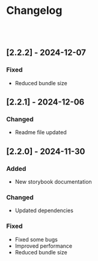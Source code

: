 # Changelog

<!-- All notable changes to this project will be documented in this file.

The format is based on [Keep a Changelog](https://keepachangelog.com/en/1.1.0/),
and this project adheres to [Semantic Versioning](https://semver.org/spec/v2.0.0.html). -->

<br /><br />

## [2.2.2] - 2024-12-07

### Fixed

- Reduced bundle size

## [2.2.1] - 2024-12-06

### Changed

- Readme file updated

## [2.2.0] - 2024-11-30

### Added

- New storybook documentation

### Changed

- Updated dependencies

### Fixed

- Fixed some bugs
- Improved performance
- Reduced bundle size
